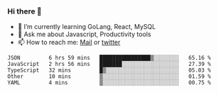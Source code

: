### Hi there 👋

- 🌱 I’m currently learning GoLang, React, MySQL
- 💬 Ask me about Javascript, Productivity tools 
- 📫 How to reach me: [Mail](mailto:kvaishak47@gmail.com) or [twitter](https://twitter.com/kvaish4k)

<!--START_SECTION:waka-->
```text
JSON         6 hrs 59 mins   ████████████████▒░░░░░░░░   65.16 % 
JavaScript   2 hrs 56 mins   ███████░░░░░░░░░░░░░░░░░░   27.39 % 
TypeScript   32 mins         █▒░░░░░░░░░░░░░░░░░░░░░░░   05.03 % 
Other        10 mins         ▒░░░░░░░░░░░░░░░░░░░░░░░░   01.59 % 
YAML         4 mins          ▒░░░░░░░░░░░░░░░░░░░░░░░░   00.75 % 
```
<!--END_SECTION:waka-->
